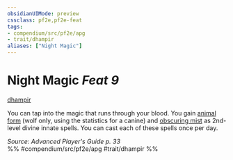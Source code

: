```yaml
---
obsidianUIMode: preview
cssclass: pf2e,pf2e-feat
tags:
- compendium/src/pf2e/apg
- trait/dhampir
aliases: ["Night Magic"]
---
```

# Night Magic  *Feat 9*  
[dhampir](rules/traits/dhampir-b1.md "Dhampir Ancestry & Heritage Trait")  


You can tap into the magic that runs through your blood. You gain [animal form](compendium/spells/animal-form.md) (wolf only, using the statistics for a canine) and [obscuring mist](compendium/spells/obscuring-mist.md) as 2nd-level divine innate spells. You can cast each of these spells once per day.

*Source: Advanced Player's Guide p. 33*  
%% #compendium/src/pf2e/apg #trait/dhampir %%